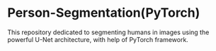 # Person-Segmentation(PyTorch)
This repository dedicated to segmenting humans in images using the powerful U-Net architecture, with help of PyTorch framework.
